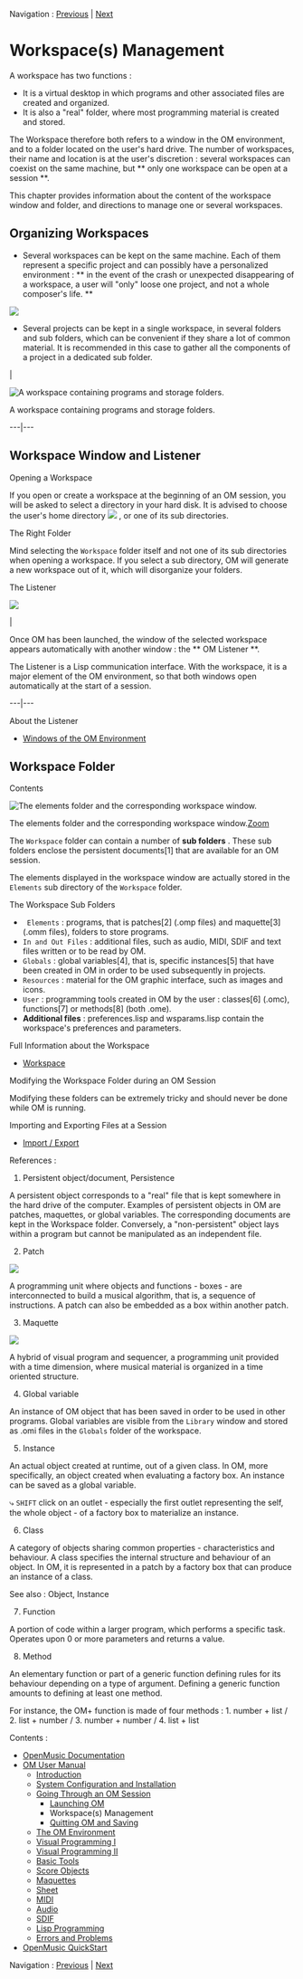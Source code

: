 Navigation : [Previous](Launching%20OM "page précédente\(Launching
OM\)") | [Next](QuittingSaving "Next\(Quitting OM and
Saving\)")

# Workspace(s) Management

A workspace has two functions :

  * It is a virtual desktop in which programs and other associated files are created and organized. 
  * It is also a "real" folder, where most programming material is created and stored.

The Workspace therefore both refers to a window in the OM environment, and to
a folder located on the user's hard drive. The number of workspaces, their
name and location is at the user's discretion : several workspaces can coexist
on the same machine, but ** only one workspace can be open at a session **.

This chapter provides information about the content of the workspace window
and folder, and directions to manage one or several workspaces.

## Organizing Workspaces

  * Several workspaces can be kept on the same machine. Each of them represent a specific project and can possibly have a personalized environment : ** in the event of the crash or unexpected disappearing of a workspace, a user will "only" loose one project, and not a whole composer's life. **

![](../res/selectadirectory.png)

  * Several projects can be kept in a single workspace, in several folders and sub folders, which can be convenient if they share a lot of common material. It is recommended in this case to gather all the components of a project in a dedicated sub folder. 

|

![A workspace containing programs and storage folders.](../res/anewwksp.png)

A workspace containing programs and storage folders.  
  
---|---  
  
## Workspace Window and Listener

Opening a Workspace

If you open or create a workspace at the beginning of an OM session, you will
be asked to select a directory in your hard disk. It is advised to choose the
user's home directory ![](../res/maison_icon.png) , or one of its sub
directories.

The Right Folder

Mind selecting the `Workspace` folder itself and not one of its sub
directories when opening a workspace. If you select a sub directory, OM will
generate a new workspace out of it, which will disorganize your folders.

The Listener

![](../res/OMListener.png)

|

Once OM has been launched, the window of the selected workspace appears
automatically with another window : the ** OM Listener **.

The Listener is a Lisp communication interface. With the workspace, it is a
major element of the OM environment, so that both windows open automatically
at the start of a session.  
  
---|---  
  
About the Listener

  * [Windows of the OM Environment](MainWindows)

## Workspace Folder

Contents

![The elements folder and the corresponding workspace
window.](../res/elementsfold_scr.png)

The elements folder and the corresponding workspace
window.[Zoom](../res/elementsfold_scr_1.png "Zoom \(nouvelle fenêtre\)")

The `Workspace` folder can contain a number of  **sub folders** . These sub
folders enclose the persistent documents[1] that are available for an OM
session.

The elements displayed in the workspace window are actually stored in the
`Elements` sub directory of the `Workspace` folder.

The Workspace Sub Folders

  * ` Elements` : programs, that is patches[2] (.omp files) and maquette[3] (.omm files), folders to store programs.
  * `In and Out Files` : additional files, such as audio, MIDI, SDIF and text files written or to be read by OM. 
  * `Globals` : global variables[4], that is, specific instances[5] that have been created in OM in order to be used subsequently in projects. 
  * `Resources` : material for the OM graphic interface, such as images and icons. 
  * `User` : programming tools created in OM by the user : classes[6] (.omc), functions[7] or methods[8] (both .ome). 
  * **Additional files** : preferences.lisp and wsparams.lisp contain the workspace's preferences and parameters. 

Full Information about the Workspace

  * [Workspace](Workspace)

Modifying the Workspace Folder during an OM Session

Modifying these folders can be extremely tricky and should never be done while
OM is running.

Importing and Exporting Files at a Session

  * [Import / Export](WS-ImportExport)

References :

  1. Persistent object/document, Persistence

A persistent object corresponds to a "real" file that is kept somewhere in the
hard drive of the computer. Examples of persistent objects in OM are patches,
maquettes, or global variables. The corresponding documents are kept in the
Workspace folder. Conversely, a "non-persistent" object lays within a program
but cannot be manipulated as an independent file.

  2. Patch

![](../res/patch_icon.png)

A programming unit where objects and functions - boxes - are interconnected to
build a musical algorithm, that is, a sequence of instructions. A patch can
also be embedded as a box within another patch.

  3. Maquette

![](../res/maqutte_icon.png)

A hybrid of visual program and sequencer, a programming unit provided with a
time dimension, where musical material is organized in a time oriented
structure.

  4. Global variable

An instance of OM object that has been saved in order to be used in other
programs. Global variables are visible from the `Library` window and stored as
.omi files in the `Globals` folder of the workspace.

  5. Instance

An actual object created at runtime, out of a given class. In OM, more
specifically, an object created when evaluating a factory box. An instance can
be saved as a global variable.

⤷ `SHIFT` click on an outlet - especially the first outlet representing the
self, the whole object - of a factory box to materialize an instance.

  6. Class

A category of objects sharing common properties - characteristics and
behaviour. A class specifies the internal structure and behaviour of an
object. In OM, it is represented in a patch by a factory box that can produce
an instance of a class.

See also : Object, Instance

  7. Function

A  portion of code within a larger program, which performs a specific task.
Operates upon 0 or more parameters and returns a value.

  8. Method

An elementary function or part of a generic function defining rules for its
behaviour depending on a type of argument. Defining a generic function amounts
to defining at least one method.

For instance, the OM+ function is made of four methods : 1. number + list / 2.
list + number / 3. number + number / 4. list + list

Contents :

  * [OpenMusic Documentation](OM-Documentation)
  * [OM User Manual](OM-User-Manual)
    * [Introduction](00-Contents)
    * [System Configuration and Installation](Installation)
    * [Going Through an OM Session](Goingthrough)
      * [Launching OM](Launching%20OM)
      * Workspace(s) Management
      * [Quitting OM and Saving](QuittingSaving)
    * [The OM Environment](Environment)
    * [Visual Programming I](BasicVisualProgramming)
    * [Visual Programming II](AdvancedVisualProgramming)
    * [Basic Tools](BasicObjects)
    * [Score Objects](ScoreObjects)
    * [Maquettes](Maquettes)
    * [Sheet](Sheet)
    * [MIDI](MIDI)
    * [Audio](Audio)
    * [SDIF](SDIF)
    * [Lisp Programming](Lisp)
    * [Errors and Problems](errors)
  * [OpenMusic QuickStart](QuickStart-Chapters)

Navigation : [Previous](Launching%20OM "page précédente\(Launching
OM\)") | [Next](QuittingSaving "Next\(Quitting OM and
Saving\)")

